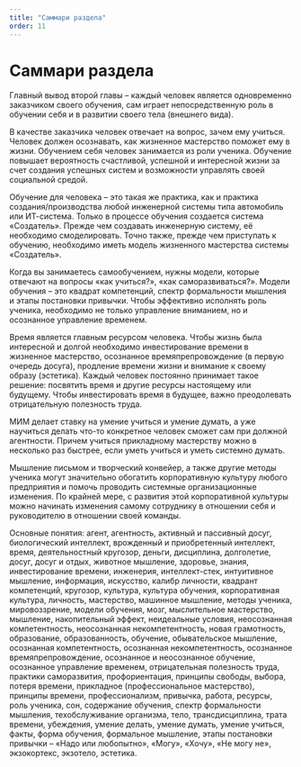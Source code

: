 ```yaml
---
title: "Саммари раздела"
order: 11
---
```


# Саммари раздела

Главный вывод второй главы – каждый человек является одновременно заказчиком своего обучения, сам играет непосредственную роль в обучении себя и в развитии своего тела (внешнего вида).

В качестве заказчика человек отвечает на вопрос, зачем ему учиться. Человек должен осознавать, как жизненное мастерство поможет ему в жизни. Обучением себя человек занимается из роли ученика. Обучение повышает вероятность счастливой, успешной и интересной жизни за счет создания успешных систем и возможности управлять своей социальной средой.

Обучение для человека – это такая же практика, как и практика создания/производства любой инженерной системы типа автомобиль или ИТ-система. Только в процессе обучения создается система «Создатель». Прежде чем создавать инженерную систему, её необходимо смоделировать. Точно также, прежде чем приступать к обучению, необходимо иметь модель жизненного мастерства системы «Создатель».

Когда вы занимаетесь самообучением, нужны модели, которые отвечают на вопросы «как учиться?», «как саморазвиваться?». Модели обучения – это квадрат компетенций, спектр формальности мышления и этапы постановки привычки. Чтобы эффективно исполнять роль ученика, необходимо не только управление вниманием, но и осознанное управление временем.

Время является главным ресурсом человека. Чтобы жизнь была интересной и долгой необходимо инвестирование времени в жизненное мастерство, осознанное времяпрепровождение (в первую очередь досуга), продление времени жизни и внимание к своему образу (эстетика). Каждый человек постоянно принимает такое решение: посвятить время и другие ресурсы настоящему или будущему. Чтобы инвестировать время в будущее, важно преодолевать отрицательную полезность труда.

МИМ делает ставку на умение учиться и умение думать, а уже научиться делать что-то конкретное человек сможет сам при должной агентности. Причем учиться прикладному мастерству можно в несколько раз быстрее, если уметь учиться и уметь системно думать.

Мышление письмом и творческий конвейер, а также другие методы ученика могут значительно обогатить корпоративную культуру любого предприятия и помочь проводить системные организационные изменения. По крайней мере, с развития этой корпоративной культуры можно начинать изменения самому сотруднику в отношении себя и руководителю в отношении своей команды.

Основные понятия: агент, агентность, активный и пассивный досуг, биологический интеллект, врожденный и приобретенный интеллект, время, деятельностный кругозор, деньги, дисциплина, долголетие, досуг, досуг и отдых, животное мышление, здоровье, знания, инвестирование времени, инженерия, интеллект-стек, интуитивное мышление, информация, искусство, калибр личности, квадрант компетенций, кругозор, культура, культура обучения, корпоративная культура, личность, мастерство, машинное мышление, методы ученика, мировоззрение, модели обучения, мозг, мыслительное мастерство, мышление, накопительный эффект, неидеальные условия, неосознанная компетентность, неосознанная некомпетентность, новая грамотность, образование, образованность, обучение, обывательское мышление, осознанная компетентность, осознанная некомпетентность, осознанное времяпрепровождение, осознанное и неосознанное обучение, осознанное управление временем, отрицательная полезность труда, практики саморазвития, профориентация, принципы свободы, выбора, потеря времени, прикладное (профессиональное мастерство), принципы времени, профессионализм, привычка, работа, ресурсы, роль ученика, сон, содержание обучения, спектр формальности мышления, техобслуживание организма, тело, трансдисциплина, трата времени, убеждения, умение делать, умение думать, умение учиться, факты, форма обучения, формальное мышление, этапы постановки привычки – «Надо или любопытно», «Могу», «Хочу», «Не могу не», экзокортекс, экзотело, эстетика.